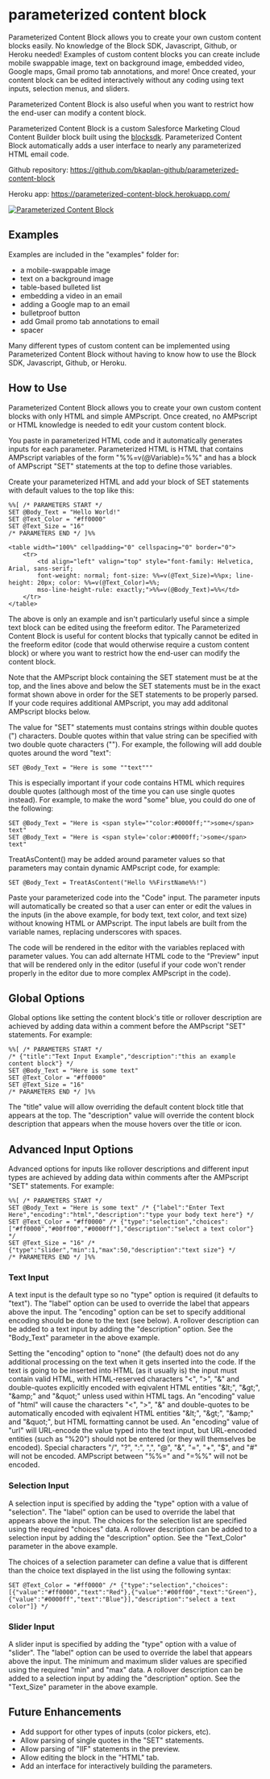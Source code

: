# parameterized content block
Parameterized Content Block allows you to create your own custom content blocks easily.  No knowledge of the Block SDK, Javascript, Github, or Heroku needed!  Examples of custom content blocks you can create include mobile swappable image, text on background image, embedded video, Google maps, Gmail promo tab annotations, and more! Once created, your content block can be edited interactively without any coding using text inputs, selection menus, and sliders.

Parameterized Content Block is also useful when you want to restrict how the end-user can modify a content block.

Parameterized Content Block is a custom Salesforce Marketing Cloud Content Builder block built using the [blocksdk](https://github.com/salesforce-marketingcloud/blocksdk).  Parameterized Content Block automatically adds a user interface to nearly any parameterized HTML email code.

Github repository:  https://github.com/bkaplan-github/parameterized-content-block

Heroku app: https://parameterized-content-block.herokuapp.com/

[![Parameterized Content Block](https://github.com/bkaplan-github/parameterized-content-block/blob/master/ParameterizedCB.jpg)](https://github.com/bkaplan-github/parameterized-content-block)

## Examples
Examples are included in the "examples" folder for:

* a mobile-swappable image
* text on a background image
* table-based bulleted list
* embedding a video in an email
* adding a Google map to an email
* bulletproof button
* add Gmail promo tab annotations to email
* spacer

Many different types of custom content can be implemented using Parameterized Content Block without having to know how to use the Block SDK, Javascript, Github, or Heroku.

## How to Use
Parameterized Content Block allows you to create your own custom content blocks with only HTML and simple AMPscript.  Once created, no AMPscript or HTML knowledge is needed to edit your custom content block.

You paste in parameterized HTML code and it automatically generates inputs for each parameter. Parameterized HTML is HTML that contains AMPscript variables of the form "%%=v(@Variable)=%%" and has a block of AMPscript "SET" statements at the top to define those variables.

Create your parameterized HTML and add your block of SET statements with default values to the top like this:

    %%[ /* PARAMETERS START */
    SET @Body_Text = "Hello World!"
    SET @Text_Color = "#ff0000"
    SET @Text_Size = "16"
    /* PARAMETERS END */ ]%%

    <table width="100%" cellpadding="0" cellspacing="0" border="0">
        <tr>
            <td align="left" valign="top" style="font-family: Helvetica, Arial, sans-serif; 
            font-weight: normal; font-size: %%=v(@Text_Size)=%%px; line-height: 20px; color: %%=v(@Text_Color)=%%; 
            mso-line-height-rule: exactly;">%%=v(@Body_Text)=%%</td>
        </tr>
    </table>

The above is only an example and isn't particularly useful since a simple text block can be edited using the freeform editor.  The Parameterized Content Block is useful for content blocks that typically cannot be edited in the freeform editor (code that would otherwise require a custom content block) or where you want to restrict how the end-user can modify the content block.

Note that the AMPscript block containing the SET statement must be at the top, and the lines above and below the SET statements must be in the exact format shown above in order for the SET statements to be properly parsed. If your code requires additional AMPscript, you may add additonal AMPscript blocks below.

The value for "SET" statements must contains strings within double quotes (&quot;) characters.  Double quotes within that value string can be specified with two double quote characters (&quot;&quot;).  For example, the following will add double quotes around the word "text":

    SET @Body_Text = "Here is some ""text"""

This is especially important if your code contains HTML which requires double quotes (although most of the time you can use single quotes instead).  For example, to make the word "some" blue, you could do one of the following:

    SET @Body_Text = "Here is <span style=""color:#0000ff;"">some</span> text"
    SET @Body_Text = "Here is <span style='color:#0000ff;'>some</span> text"

TreatAsContent() may be added around parameter values so that parameters may contain dynamic AMPscript code, for example:

    SET @Body_Text = TreatAsContent("Hello %%FirstName%%!")

Paste your parameterized code into the "Code" input. The parameter inputs will automatically be created so that a user can enter or edit the values in the inputs (in the above example, for body text, text color, and text size) without knowing HTML or AMPscript.  The input labels are built from the variable names, replacing underscores with spaces.

The code will be rendered in the editor with the variables replaced with parameter values. You can add alternate HTML code to the "Preview" input that will be rendered only in the editor (useful if your code won't render properly in the editor due to more complex AMPscript in the code).

## Global Options
Global options like setting the content block's title or rollover description are achieved by adding data within a comment before the AMPscript "SET" statements.  For example:

    %%[ /* PARAMETERS START */
    /* {"title":"Text Input Example","description":"this an example content block"} */
    SET @Body_Text = "Here is some text"
    SET @Text_Color = "#ff0000"
    SET @Text_Size = "16"
    /* PARAMETERS END */ ]%%

The "title" value will allow overriding the default content block title that appears at the top.  The "description" value will override the content block description that appears when the mouse hovers over the title or icon.

## Advanced Input Options
Advanced options for inputs like rollover descriptions and different input types are achieved by adding data within comments after the AMPscript "SET" statements.  For example:

    %%[ /* PARAMETERS START */
    SET @Body_Text = "Here is some text" /* {"label":"Enter Text Here","encoding":"html","description":"type your body text here"} */
    SET @Text_Color = "#ff0000" /* {"type":"selection","choices":["#ff0000","#00ff00","#0000ff"],"description":"select a text color"} */
    SET @Text_Size = "16" /* {"type":"slider","min":1,"max":50,"description":"text size"} */
    /* PARAMETERS END */ ]%%

### Text Input
A text input is the default type so no "type" option is required (it defaults to "text"). The "label" option can be used to override the label that appears above the input.  The "encoding" option can be set to specify additional encoding should be done to the text (see below).  A rollover description can be added to a text input by adding the "description" option. See the "Body_Text" parameter in the above example.

Setting the "encoding" option to "none" (the default) does not do any additional processing on the text when it gets inserted into the code.  If the text is going to be inserted into HTML (as it usually is) the input must contain valid HTML, with HTML-reserved characters "&lt;", "&gt;", "&amp;" and double-quotes explicitly encoded with eqivalent HTML entities "&amp;lt;", "&amp;gt;", "&amp;amp;" and "&amp;quot;" unless used within HTML tags.  An "encoding" value of "html" will cause the characters "&lt;", "&gt;", "&amp;" and double-quotes to be automatically encoded with eqivalent HTML entities "&amp;lt;", "&amp;gt;", "&amp;amp;" and "&amp;quot;", but HTML formatting cannot be used.  An "encoding" value of "url" will URL-encode the value typed into the text input, but URL-encoded entities (such as "%20") should not be entered (or they will themselves be encoded).  Special characters "/", "?", ":", ",", "@", "&", "=", "+", "$", and "#" will not be encoded.  AMPscript between "%%=" and "=%%" will not be encoded.

### Selection Input
A selection input is specified by adding the "type" option with a value of "selection". The "label" option can be used to override the label that appears above the input.  The choices for the selection list are specified using the required "choices" data. A rollover description can be added to a selection input by adding the "description" option. See the "Text_Color" parameter in the above example.

The choices of a selection parameter can define a value that is different than the choice text displayed in the list using the following syntax:

    SET @Text_Color = "#ff0000" /* {"type":"selection","choices":[{"value":"#ff0000","text":"Red"},{"value":"#00ff00","text":"Green"},{"value":"#0000ff","text":"Blue"}],"description":"select a text color"]} */ 

### Slider Input
A slider input is specified by adding the "type" option with a value of "slider". The "label" option can be used to override the label that appears above the input.  The minimum and maximum slider values are specified using the required "min" and "max" data. A rollover description can be added to a selection input by adding the "description" option. See the "Text_Size" parameter in the above example.

## Future Enhancements
* Add support for other types of inputs (color pickers, etc).
* Allow parsing of single quotes in the "SET" statements.
* Allow parsing of "IIF" statements in the preview.
* Allow editing the block in the "HTML" tab.
* Add an interface for interactively building the parameters.

